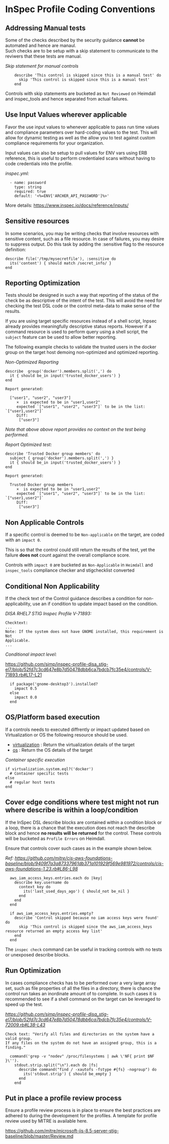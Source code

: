 # InSpec Profile Coding Conventions


## Addressing Manual tests

Some of the checks described by the security guidance **cannot** be automated and hence are manaul.<br>
Such checks are to be setup with a skip statement to communicate to the reviwers that these tests are manual.

*Skip statement for manual controls*
```
    describe 'This control is skipped since this is a manual test' do
      skip 'This control is skipped since this is a manual test'
    end
```
Controls with skip statements are bucketed as `Not Reviewed` on Heimdall and inspec_tools and hence separated from actual failures.

## Use Input Values wherever applicable

Favor the use input values to whenever applicable to pass run time values and compliance parameters over hard-coding values to the test.
This will allow for dynamic testing as well as the allow you to test against custom compliance requirements for your organization.

Input values can also be setup to pull values for ENV vars using ERB reference, this is useful to perform credentialed scans without having to code credentials into the profile.

*inspec.yml:*
```
  - name: password
    type: string
    required: true
    default: '<%=ENV['ARCHER_API_PASSWORD']%>'
```

More details:
https://www.inspec.io/docs/reference/inputs/

## Sensitive resources
In some scenarios, you may be writing checks that involve resources with sensitive content, such as a file resource. 
In case of failures, you may desire to suppress output. Do this task by adding the :sensitive flag to the resource definition:

```
describe file('/tmp/mysecretfile'), :sensitive do
  its('content') { should match /secret_info/ }
end
```

## Reporting Optimization

Tests should be designed in such a way that reporting of the status of the check be as descriptive of the intent of the test. 
This will avoid the need for checking the test DSL code or the control meta-data to make sense of the results.

If you are using target specific resources instead of a shell script, Inpsec already provides meaningfully descriptive status reports.
However if a command resource is used to perform query using a shell script, the `subject` feature can be used to allow better reporting.

The following example checks to validate the trusted users in the docker group on the target host demoing non-optimized and optimized reporting.

*Non-Optimized Reporting*
```
describe  group('docker').members.split(',') do
  it { should be_in input('trusted_docker_users') }
end

Report generated:

  ["user1", "user2", "user3"]
     ×  is expected to be in "user1,user2"
     expected `["user1", "user2", "user3"]` to be in the list: `["user1,user2"]`
     Diff:
      ["user3"]
```
*Note that above above report provides no context on the test being performed.*

*Report Optimized test:*
```
describe 'Trusted Docker group members' do
  subject { group('docker').members.split(',') }
  it { should be_in input('trusted_docker_users') }
end

Report generated:

  Trusted Docker group members
     ×  is expected to be in "user1,user2"
     expected `["user1", "user2", "user3"]` to be in the list: `["user1,user2"]`
     Diff:
      ["user3"]

```

## Non Applicable Controls

If a specific control is deemed to be `Non-applicable` on the target, are coded with an `impact 0`. 

This is so that the control could still return the results of the test, yet the failure **does not** count against the overall compliance score.

Controls with `impact 0` are bucketed as `Non-Applicable` in `Heimdall` and `inspec_tools` compliance checker and stigchecklist converted 


## Conditional Non Applicability

If the check text of the Control guidance describes a condition for non-applicability, use an if condition to update impact based on the condition.

*DISA RHEL7 STIG Inspec Profile
V-71893:*

```
Checktext:
...
Note: If the system does not have GNOME installed, this requirement is Not
Applicable.
...
```

*Conditional impact level:*

https://github.com/simp/inspec-profile-disa_stig-el7/blob/52fd7c3cd647e8b7d50478dbb6ca7bdcb7fc35e4/controls/V-71893.rb#L17-L21
```
  if package('gnome-desktop3').installed?
    impact 0.5
  else
    impact 0.0
  end
```

## OS/Platform based execution

If a controls needs to executed diffrently or impact updated based on Virtualization or OS the following resource should be used.

- [virtualization](https://www.inspec.io/docs/reference/resources/virtualization/) : Return the virtualization details of the target
- [os](https://www.inspec.io/docs/reference/resources/os/) : Return the OS details of the target


*Container specific execution*
```
if virtualization.system.eql?('docker')
  # Container specific tests
else
  # regular host tests
end
```

## Cover edge conditions where test might not run where describe is within a loop/condition

If the InSpec DSL describe blocks are contained within a condition block or a loop, there is a chance that the execution does not reach the describe block and hence **no results will be returned** for the control.
These controls will be bucketed as `Profile Errors` on Heimdall.

Ensure that controls cover such cases as in the example shown below.

*Ref: https://github.com/mitre/cis-aws-foundations-baseline/blob/9409f7a3a87337961db371a101929f569e981972/controls/cis-aws-foundations-1.23.rb#L86-L98*
```
  aws_iam_access_keys.entries.each do |key|
    describe key.username do
      context key do
        its('last_used_days_ago') { should_not be_nil }
      end
    end
  end

  if aws_iam_access_keys.entries.empty?
    describe 'Control skipped because no iam access keys were found' do
      skip 'This control is skipped since the aws_iam_access_keys resource returned an empty access key list'
    end
  end
```

The `inspec check` command can be useful in tracking controls with no tests or unexposed describe blocks.

## Run Optimization

In cases compliance checks has to be performed over a very large array set, such as file properties of all the files in a directory, there is chance the control run takes an inordinate amount of to complete.
In such cases it is recommended to see if a shell command on the target can be leveraged to speed up the test.

*https://github.com/simp/inspec-profile-disa_stig-el7/blob/52fd7c3cd647e8b7d50478dbb6ca7bdcb7fc35e4/controls/V-72009.rb#L38-L43*
```
Check text: "Verify all files and directories on the system have a valid group.
If any files on the system do not have an assigned group, this is a finding."

  command('grep -v "nodev" /proc/filesystems | awk \'NF{ print $NF }\'').
    stdout.strip.split("\n").each do |fs|
      describe command("find / -xautofs -fstype #{fs} -nogroup") do
        its('stdout.strip') { should be_empty }
      end
    end

```

## Put in place a profile review process

Ensure a profile review process is in place to ensure the best practices are adhered to during the development for the profiles.
A template for profile review used by MITRE is available here.

https://github.com/mitre/microsoft-iis-8.5-server-stig-baseline/blob/master/Review.md
